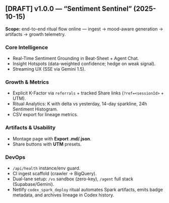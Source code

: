 ## [DRAFT] v1.0.0 — “Sentiment Sentinel” (2025-10-15)

**Scope:** end-to-end ritual flow online — ingest → mood-aware generation → artifacts → growth telemetry.

### Core Intelligence
- Real-Time Sentiment Grounding in Beat-Sheet + Agent Chat.
- Insight Hotspots (data-weighted confidence; hedge on weak signal).
- Streaming UX (SSE via Gemini 1.5).

### Growth & Metrics
- Explicit K-Factor via `referrals` + tracked Share links (`?ref=<sessionId>` + UTM).
- Ritual Analytics: K with delta vs yesterday, 14-day sparkline, 24h Sentiment Histogram.
- CSV export for lineage metrics.

### Artifacts & Usability
- Montage page with **Export .md/.json**.
- Share buttons with **UTM** presets.

### DevOps
- `/api/health` instance/env guard.
- CI ingest scaffold (crawler → BigQuery).
- Dual-lane setup: `/vs` sandbox (zero-key), `/agent` full stack (Supabase/Gemini).
- Netlify `codex_spark_deploy` ritual automates Spark artifacts, emits badge metadata, and archives lineage in Codex history.
